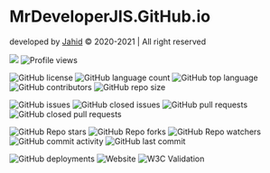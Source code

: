 # MrDeveloperJIS.GitHub.io

developed by [Jahid](https://mrdeveloperjis.github.io) &copy; 2020-2021 | All right reserved

![](https://img.shields.io/badge/Md.%20Jahidul%20Islam%20Sujan-MrDevelopeJIS-blue?logo=github&logoColor=white)
![Profile views](https://komarev.com/ghpvc/?username=mrdeveloperjis&color=blue&label=profile+views)

![GitHub license](https://img.shields.io/github/license/mrdeveloperjis/mrdeveloperjis.github.io?color=blue)
![GitHub language count](https://img.shields.io/github/languages/count/mrdeveloperjis/mrdeveloperjis.github.io)
![GitHub top language](https://img.shields.io/github/languages/top/mrdeveloperjis/mrdeveloperjis.github.io)
![GitHub contributors](https://img.shields.io/github/contributors/mrdeveloperjis/mrdeveloperjis.github.io?color=blue)
![GitHub repo size](https://img.shields.io/github/repo-size/mrdeveloperjis/mrdeveloperjis.github.io)

![GitHub issues](https://img.shields.io/github/issues/mrdeveloperjis/mrdeveloperjis.github.io)
![GitHub closed issues](https://img.shields.io/github/issues-closed/mrdeveloperjis/mrdeveloperjis.github.io)
![GitHub pull requests](https://img.shields.io/github/issues-pr/mrdeveloperjis/mrdeveloperjis.github.io)
![GitHub closed pull requests](https://img.shields.io/github/issues-pr-closed/mrdeveloperjis/mrdeveloperjis.github.io?color=success)

![GitHub Repo stars](https://img.shields.io/github/stars/mrdeveloperjis/mrdeveloperjis.github.io)
![GitHub Repo forks](https://img.shields.io/github/forks/mrdeveloperjis/mrdeveloperjis.github.io)
![GitHub Repo watchers](https://img.shields.io/github/watchers/mrdeveloperjis/mrdeveloperjis.github.io)
![GitHub commit activity](https://img.shields.io/github/commit-activity/m/mrdeveloperjis/mrdeveloperjis.github.io)
![GitHub last commit](https://img.shields.io/github/last-commit/mrdeveloperjis/mrdeveloperjis.github.io)

![GitHub deployments](https://img.shields.io/github/deployments/mrdeveloperjis/mrdeveloperjis.github.io/github-pages?label=github+pages+state)
![Website](https://img.shields.io/website?color=blue&down_message=https%3A%2F%2Fmrdeveloperjis.github.io&up_message=https%3A%2F%2Fmrdeveloperjis.github.io&url=https%3A%2F%2Fmrdeveloperjis.github.io)
![W3C Validation](https://img.shields.io/w3c-validation/html?targetUrl=https%3A%2F%2Fmrdeveloperjis.github.io)
